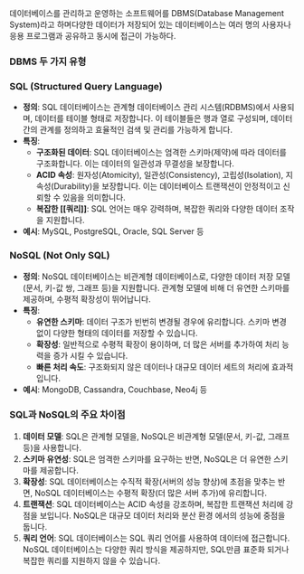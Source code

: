 
데이터베이스를 관리하고 운영하는 소프트웨어를 DBMS(Database Management System)라고 하며다양한 데이터가 저장되어 있는 데이터베이스는 여러 명의 사용자나 응용 프로그램과 공유하고 동시에 접근이 가능하다.

### DBMS 두 가지 유형

### SQL (Structured Query Language)

- **정의**: SQL 데이터베이스는 관계형 데이터베이스 관리 시스템(RDBMS)에서 사용되며, 데이터를 테이블 형태로 저장합니다. 이 테이블들은 행과 열로 구성되며, 데이터 간의 관계를 정의하고 효율적인 검색 및 관리를 가능하게 합니다.
- **특징**:
    - **구조화된 데이터**: SQL 데이터베이스는 엄격한 스키마(제약)에 따라 데이터를 구조화합니다. 이는 데이터의 일관성과 무결성을 보장합니다.
    - **ACID 속성**: 원자성(Atomicity), 일관성(Consistency), 고립성(Isolation), 지속성(Durability)을 보장합니다. 이는 데이터베이스 트랜잭션이 안정적이고 신뢰할 수 있음을 의미합니다.
    - **복잡한 [[쿼리]]**: SQL 언어는 매우 강력하며, 복잡한 쿼리와 다양한 데이터 조작을 지원합니다.
- **예시**: MySQL, PostgreSQL, Oracle, SQL Server 등

### NoSQL (Not Only SQL)

- **정의**: NoSQL 데이터베이스는 비관계형 데이터베이스로, 다양한 데이터 저장 모델(문서, 키-값 쌍, 그래프 등)을 지원합니다. 관계형 모델에 비해 더 유연한 스키마를 제공하며, 수평적 확장성이 뛰어납니다.
- **특징**:
    - **유연한 스키마**: 데이터 구조가 빈번히 변경될 경우에 유리합니다. 스키마 변경 없이 다양한 형태의 데이터를 저장할 수 있습니다.
    - **확장성**: 일반적으로 수평적 확장이 용이하며, 더 많은 서버를 추가하여 처리 능력을 증가 시킬 수 있습니다.
    - **빠른 처리 속도**: 구조화되지 않은 데이터나 대규모 데이터 세트의 처리에 효과적입니다.
- **예시**: MongoDB, Cassandra, Couchbase, Neo4j 등

### SQL과 NoSQL의 주요 차이점

1. **데이터 모델**: SQL은 관계형 모델을, NoSQL은 비관계형 모델(문서, 키-값, 그래프 등)을 사용합니다.
2. **스키마 유연성**: SQL은 엄격한 스키마를 요구하는 반면, NoSQL은 더 유연한 스키마를 제공합니다.
3. **확장성**: SQL 데이터베이스는 수직적 확장(서버의 성능 향상)에 초점을 맞추는 반면, NoSQL 데이터베이스는 수평적 확장(더 많은 서버 추가)에 유리합니다.
4. **트랜잭션**: SQL 데이터베이스는 ACID 속성을 강조하며, 복잡한 트랜잭션 처리에 강점을 보입니다. NoSQL은 대규모 데이터 처리와 분산 환경 에서의 성능에 중점을 둡니다.
5. **쿼리 언어**: SQL 데이터베이스는 SQL 쿼리 언어를 사용하여 데이터에 접근합니다. NoSQL 데이터베이스는 다양한 쿼리 방식을 제공하지만, SQL만큼 표준화 되거나 복잡한 쿼리를 지원하지 않을 수 있습니다.